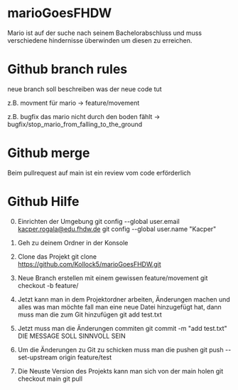 # marioGoesFHDW

Mario ist auf der suche nach seinem Bachelorabschluss und muss verschiedene hindernisse überwinden um diesen zu erreichen.

# Github branch rules 

 neue branch soll beschreiben was der neue code tut 
 
 z.B. movment für mario -> feature/movement
 
 z.B. bugfix das mario nicht durch den boden fählt -> bugfix/stop_mario_from_falling_to_the_ground
 
 # Github merge
 
 Beim pullrequest auf main ist ein review vom code erförderlich
 
 # Github Hilfe
 
 0. Einrichten der Umgebung
 git config --global user.email kacper.rogala@edu.fhdw.de
 git config --global user.name "Kacper"
 
 1. Geh zu deinem Ordner in der Konsole
 
 2. Clone das Projekt
 git clone https://github.com/Kollock5/marioGoesFHDW.git
 
 3. Neue Branch erstellen mit einem gewissen feature/movement
 git checkout -b feature/<feature name>
 
 4. Jetzt kann man in dem Projektordner arbeiten, Änderungen machen und alles was man möchte
 fall man eine neue Datei hinzugefügt hat, dann muss man die zum Git hinzufügen
 git add test.txt
 
 5. Jetzt muss man die Änderungen commiten 
 git commit -m "add test.txt"
 DIE MESSAGE SOLL SINNVOLL SEIN
 
 6. Um die Änderungen zu Git zu schicken muss man die pushen
 git push --set-upstream origin feature/test
 
 7. Die Neuste Version des Projekts kann man sich von der main holen
 git checkout main
 git pull
 

